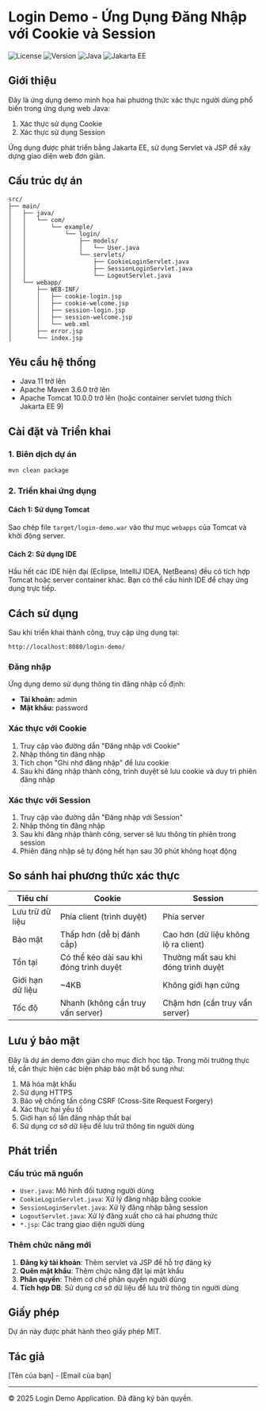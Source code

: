 # Login Demo - Ứng Dụng Đăng Nhập với Cookie và Session

![License](https://img.shields.io/badge/license-MIT-blue.svg)
![Version](https://img.shields.io/badge/version-1.0-green.svg)
![Java](https://img.shields.io/badge/Java-11-orange.svg)
![Jakarta EE](https://img.shields.io/badge/Jakarta_EE-9.1-red.svg)

## Giới thiệu

Đây là ứng dụng demo minh họa hai phương thức xác thực người dùng phổ biến trong ứng dụng web Java:
1. Xác thực sử dụng Cookie
2. Xác thực sử dụng Session

Ứng dụng được phát triển bằng Jakarta EE, sử dụng Servlet và JSP để xây dựng giao diện web đơn giản.

## Cấu trúc dự án

```
src/
├── main/
│   ├── java/
│   │   └── com/
│   │       └── example/
│   │           └── login/
│   │               ├── models/
│   │               │   └── User.java
│   │               └── servlets/
│   │                   ├── CookieLoginServlet.java
│   │                   ├── SessionLoginServlet.java
│   │                   └── LogoutServlet.java
│   └── webapp/
│       ├── WEB-INF/
│       │   ├── cookie-login.jsp
│       │   ├── cookie-welcome.jsp
│       │   ├── session-login.jsp
│       │   ├── session-welcome.jsp
│       │   └── web.xml
│       ├── error.jsp
│       └── index.jsp
```

## Yêu cầu hệ thống

- Java 11 trở lên
- Apache Maven 3.6.0 trở lên
- Apache Tomcat 10.0.0 trở lên (hoặc container servlet tương thích Jakarta EE 9)

## Cài đặt và Triển khai

### 1. Biên dịch dự án

```bash
mvn clean package
```

### 2. Triển khai ứng dụng

#### Cách 1: Sử dụng Tomcat
Sao chép file `target/login-demo.war` vào thư mục `webapps` của Tomcat và khởi động server.

#### Cách 2: Sử dụng IDE
Hầu hết các IDE hiện đại (Eclipse, IntelliJ IDEA, NetBeans) đều có tích hợp Tomcat hoặc server container khác. Bạn có thể cấu hình IDE để chạy ứng dụng trực tiếp.

## Cách sử dụng

Sau khi triển khai thành công, truy cập ứng dụng tại:
```
http://localhost:8080/login-demo/
```

### Đăng nhập

Ứng dụng demo sử dụng thông tin đăng nhập cố định:
- **Tài khoản:** admin
- **Mật khẩu:** password

### Xác thực với Cookie

1. Truy cập vào đường dẫn "Đăng nhập với Cookie"
2. Nhập thông tin đăng nhập
3. Tích chọn "Ghi nhớ đăng nhập" để lưu cookie
4. Sau khi đăng nhập thành công, trình duyệt sẽ lưu cookie và duy trì phiên đăng nhập

### Xác thực với Session

1. Truy cập vào đường dẫn "Đăng nhập với Session"
2. Nhập thông tin đăng nhập
3. Sau khi đăng nhập thành công, server sẽ lưu thông tin phiên trong session
4. Phiên đăng nhập sẽ tự động hết hạn sau 30 phút không hoạt động

## So sánh hai phương thức xác thực

| Tiêu chí | Cookie | Session |
|----------|--------|---------|
| Lưu trữ dữ liệu | Phía client (trình duyệt) | Phía server |
| Bảo mật | Thấp hơn (dễ bị đánh cắp) | Cao hơn (dữ liệu không lộ ra client) |
| Tồn tại | Có thể kéo dài sau khi đóng trình duyệt | Thường mất sau khi đóng trình duyệt |
| Giới hạn dữ liệu | ~4KB | Không giới hạn cứng |
| Tốc độ | Nhanh (không cần truy vấn server) | Chậm hơn (cần truy vấn server) |

## Lưu ý bảo mật

Đây là dự án demo đơn giản cho mục đích học tập. Trong môi trường thực tế, cần thực hiện các biện pháp bảo mật bổ sung như:

1. Mã hóa mật khẩu
2. Sử dụng HTTPS
3. Bảo vệ chống tấn công CSRF (Cross-Site Request Forgery)
4. Xác thực hai yếu tố
5. Giới hạn số lần đăng nhập thất bại
6. Sử dụng cơ sở dữ liệu để lưu trữ thông tin người dùng

## Phát triển

### Cấu trúc mã nguồn

- `User.java`: Mô hình đối tượng người dùng
- `CookieLoginServlet.java`: Xử lý đăng nhập bằng cookie
- `SessionLoginServlet.java`: Xử lý đăng nhập bằng session
- `LogoutServlet.java`: Xử lý đăng xuất cho cả hai phương thức
- `*.jsp`: Các trang giao diện người dùng

### Thêm chức năng mới

1. **Đăng ký tài khoản**: Thêm servlet và JSP để hỗ trợ đăng ký
2. **Quên mật khẩu**: Thêm chức năng đặt lại mật khẩu
3. **Phân quyền**: Thêm cơ chế phân quyền người dùng
4. **Tích hợp DB**: Sử dụng cơ sở dữ liệu để lưu trữ thông tin người dùng

## Giấy phép

Dự án này được phát hành theo giấy phép MIT.

## Tác giả

[Tên của bạn] - [Email của bạn]

---

© 2025 Login Demo Application. Đã đăng ký bản quyền.
